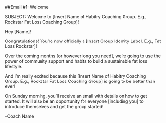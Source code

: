 ##Email #1: Welcome

SUBJECT: Welcome to [Insert Name of Habitry Coaching Group. E.g., Rockstar Fat Loss Coaching Group]!

Hey [Name]!

Congratulations! You’re now officially a [Insert Group Identity Label. E.g., Fat Loss Rockstar]!

Over the coming months [or however long you need], we’re going to use the power of community support and habits to build a sustainable fat loss lifestyle.

And I’m really excited because this [Insert Name of Habitry Coaching Group. E.g., Rockstar Fat Loss Coaching Group] is going to be better than ever!

On Sunday morning, you’ll receive an email with details on how to get started. It will also be an opportunity for everyone [including you] to introduce themselves and get the group started!

–Coach Name

